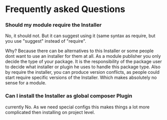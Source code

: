 Frequently asked Questions
==========================

### Should my module require the Installer

No, it should not. But it can suggest using it (same syntax as require, but you use "suggest" instead of "require".

Why? Because there can be alternatives to this Installer or some people dont want to use an installer for them at all. 
As a module publisher you only decide the type of your package. It is the responsibility of the package user to decide
what installer or plugin he uses to handle this package type.
Also by require the installer, you can produce version conflicts,
as people could start require specific versions of the Installer.
Which makes absolutely no sense for a module.

### Can I install the Installer as global composer Plugin

currently No. As we need special configs this makes things a lot more complicated then installing on project level.


